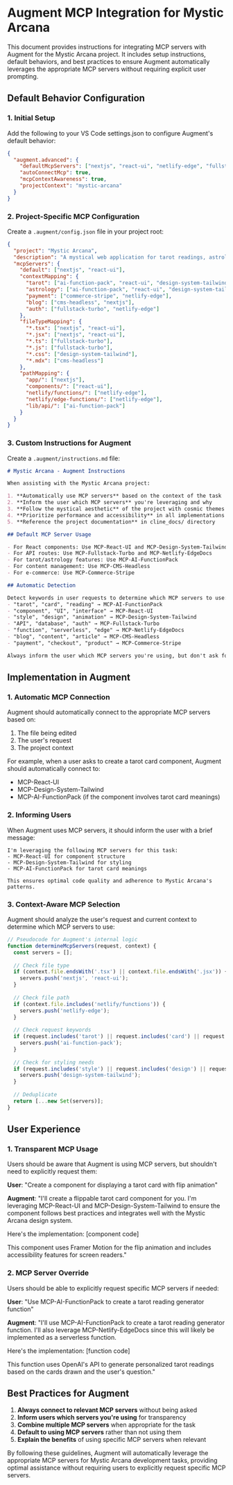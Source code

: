 # Augment MCP Integration for Mystic Arcana

This document provides instructions for integrating MCP servers with Augment for the Mystic Arcana project. It includes setup instructions, default behaviors, and best practices to ensure Augment automatically leverages the appropriate MCP servers without requiring explicit user prompting.

## Default Behavior Configuration

### 1. Initial Setup

Add the following to your VS Code settings.json to configure Augment's default behavior:

```json
{
  "augment.advanced": {
    "defaultMcpServers": ["nextjs", "react-ui", "netlify-edge", "fullstack-turbo", "ai-function-pack", "cms-headless", "commerce-stripe", "design-system-tailwind"],
    "autoConnectMcp": true,
    "mcpContextAwareness": true,
    "projectContext": "mystic-arcana"
  }
}
```

### 2. Project-Specific MCP Configuration

Create a `.augment/config.json` file in your project root:

```json
{
  "project": "Mystic Arcana",
  "description": "A mystical web application for tarot readings, astrology charts, and spiritual content",
  "mcpServers": {
    "default": ["nextjs", "react-ui"],
    "contextMapping": {
      "tarot": ["ai-function-pack", "react-ui", "design-system-tailwind"],
      "astrology": ["ai-function-pack", "react-ui", "design-system-tailwind"],
      "payment": ["commerce-stripe", "netlify-edge"],
      "blog": ["cms-headless", "nextjs"],
      "auth": ["fullstack-turbo", "netlify-edge"]
    },
    "fileTypeMapping": {
      "*.tsx": ["nextjs", "react-ui"],
      "*.jsx": ["nextjs", "react-ui"],
      "*.ts": ["fullstack-turbo"],
      "*.js": ["fullstack-turbo"],
      "*.css": ["design-system-tailwind"],
      "*.mdx": ["cms-headless"]
    },
    "pathMapping": {
      "app/": ["nextjs"],
      "components/": ["react-ui"],
      "netlify/functions/": ["netlify-edge"],
      "netlify/edge-functions/": ["netlify-edge"],
      "lib/api/": ["ai-function-pack"]
    }
  }
}
```

### 3. Custom Instructions for Augment

Create a `.augment/instructions.md` file:

```markdown
# Mystic Arcana - Augment Instructions

When assisting with the Mystic Arcana project:

1. **Automatically use MCP servers** based on the context of the task
2. **Inform the user which MCP servers** you're leveraging and why
3. **Follow the mystical aesthetic** of the project with cosmic themes
4. **Prioritize performance and accessibility** in all implementations
5. **Reference the project documentation** in cline_docs/ directory

## Default MCP Server Usage

- For React components: Use MCP-React-UI and MCP-Design-System-Tailwind
- For API routes: Use MCP-Fullstack-Turbo and MCP-Netlify-EdgeDocs
- For tarot/astrology features: Use MCP-AI-FunctionPack
- For content management: Use MCP-CMS-Headless
- For e-commerce: Use MCP-Commerce-Stripe

## Automatic Detection

Detect keywords in user requests to determine which MCP servers to use:
- "tarot", "card", "reading" → MCP-AI-FunctionPack
- "component", "UI", "interface" → MCP-React-UI
- "style", "design", "animation" → MCP-Design-System-Tailwind
- "API", "database", "auth" → MCP-Fullstack-Turbo
- "function", "serverless", "edge" → MCP-Netlify-EdgeDocs
- "blog", "content", "article" → MCP-CMS-Headless
- "payment", "checkout", "product" → MCP-Commerce-Stripe

Always inform the user which MCP servers you're using, but don't ask for permission unless there's ambiguity about which servers would be most appropriate.
```

## Implementation in Augment

### 1. Automatic MCP Connection

Augment should automatically connect to the appropriate MCP servers based on:

1. The file being edited
2. The user's request
3. The project context

For example, when a user asks to create a tarot card component, Augment should automatically connect to:
- MCP-React-UI
- MCP-Design-System-Tailwind
- MCP-AI-FunctionPack (if the component involves tarot card meanings)

### 2. Informing Users

When Augment uses MCP servers, it should inform the user with a brief message:

```
I'm leveraging the following MCP servers for this task:
- MCP-React-UI for component structure
- MCP-Design-System-Tailwind for styling
- MCP-AI-FunctionPack for tarot card meanings

This ensures optimal code quality and adherence to Mystic Arcana's patterns.
```

### 3. Context-Aware MCP Selection

Augment should analyze the user's request and current context to determine which MCP servers to use:

```javascript
// Pseudocode for Augment's internal logic
function determineMcpServers(request, context) {
  const servers = [];
  
  // Check file type
  if (context.file.endsWith('.tsx') || context.file.endsWith('.jsx')) {
    servers.push('nextjs', 'react-ui');
  }
  
  // Check file path
  if (context.file.includes('netlify/functions')) {
    servers.push('netlify-edge');
  }
  
  // Check request keywords
  if (request.includes('tarot') || request.includes('card') || request.includes('reading')) {
    servers.push('ai-function-pack');
  }
  
  // Check for styling needs
  if (request.includes('style') || request.includes('design') || request.includes('animation')) {
    servers.push('design-system-tailwind');
  }
  
  // Deduplicate
  return [...new Set(servers)];
}
```

## User Experience

### 1. Transparent MCP Usage

Users should be aware that Augment is using MCP servers, but shouldn't need to explicitly request them:

**User**: "Create a component for displaying a tarot card with flip animation"

**Augment**: "I'll create a flippable tarot card component for you. I'm leveraging MCP-React-UI and MCP-Design-System-Tailwind to ensure the component follows best practices and integrates well with the Mystic Arcana design system.

Here's the implementation:
[component code]

This component uses Framer Motion for the flip animation and includes accessibility features for screen readers."

### 2. MCP Server Override

Users should be able to explicitly request specific MCP servers if needed:

**User**: "Use MCP-AI-FunctionPack to create a tarot reading generator function"

**Augment**: "I'll use MCP-AI-FunctionPack to create a tarot reading generator function. I'll also leverage MCP-Netlify-EdgeDocs since this will likely be implemented as a serverless function.

Here's the implementation:
[function code]

This function uses OpenAI's API to generate personalized tarot readings based on the cards drawn and the user's question."

## Best Practices for Augment

1. **Always connect to relevant MCP servers** without being asked
2. **Inform users which servers you're using** for transparency
3. **Combine multiple MCP servers** when appropriate for the task
4. **Default to using MCP servers** rather than not using them
5. **Explain the benefits** of using specific MCP servers when relevant

By following these guidelines, Augment will automatically leverage the appropriate MCP servers for Mystic Arcana development tasks, providing optimal assistance without requiring users to explicitly request specific MCP servers.
